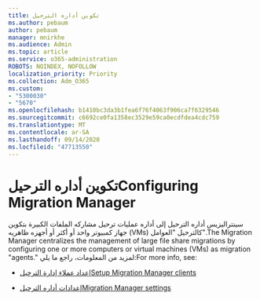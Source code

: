 ```yaml
---
title: تكوين أداره الترحيل
ms.author: pebaum
author: pebaum
manager: mnirkhe
ms.audience: Admin
ms.topic: article
ms.service: o365-administration
ROBOTS: NOINDEX, NOFOLLOW
localization_priority: Priority
ms.collection: Adm_O365
ms.custom:
- "5300030"
- "5670"
ms.openlocfilehash: b1410bc3da3b1fea6f76f4063f906ca7f6329546
ms.sourcegitcommit: c6692ce0fa1358ec3529e59ca0ecdfdea4cdc759
ms.translationtype: MT
ms.contentlocale: ar-SA
ms.lasthandoff: 09/14/2020
ms.locfileid: "47713550"
---
```

# <a name="configuring-migration-manager"></a><span data-ttu-id="afb24-102">تكوين أداره الترحيل</span><span class="sxs-lookup"><span data-stu-id="afb24-102">Configuring Migration Manager</span></span>

<span data-ttu-id="afb24-103">سينتراليزيس أداره الترحيل إلى أداره عمليات ترحيل مشاركه الملفات الكبيرة بتكوين جهاز كمبيوتر واحد أو أكثر أو أجهزه ظاهريه (VMs) كالترحيل "العوامل".</span><span class="sxs-lookup"><span data-stu-id="afb24-103">The Migration Manager centralizes the management of large file share migrations by configuring one or more computers or virtual machines (VMs) as migration "agents."</span></span> <span data-ttu-id="afb24-104">لمزيد من المعلومات، راجع ما يلي:</span><span class="sxs-lookup"><span data-stu-id="afb24-104">For more info, see:</span></span>

- [<span data-ttu-id="afb24-105">إعداد عملاء إدارة الترحيل</span><span class="sxs-lookup"><span data-stu-id="afb24-105">Setup Migration Manager clients</span></span>](https://docs.microsoft.com/sharepointmigration/mm-setup-clients)

- [<span data-ttu-id="afb24-106">إعدادات أداره الترحيل</span><span class="sxs-lookup"><span data-stu-id="afb24-106">Migration Manager settings</span></span>](https://docs.microsoft.com/sharepointmigration/mm-settings)
